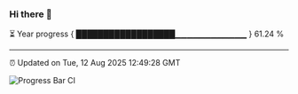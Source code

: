 ### Hi there 👋

⏳ Year progress { ██████████████████▁▁▁▁▁▁▁▁▁▁▁▁ } 61.24 %

---

⏰ Updated on Tue, 12 Aug 2025 12:49:28 GMT

![Progress Bar CI](https://github.com/liununu/liununu/workflows/Progress%20Bar%20CI/badge.svg)
